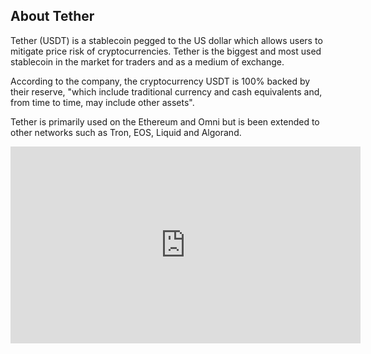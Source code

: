## About Tether

Tether (USDT) is a stablecoin pegged to the US dollar which allows users to mitigate price risk of cryptocurrencies. Tether is the biggest and most used stablecoin in the market for traders and as a medium of exchange.

According to the company, the cryptocurrency USDT is 100% backed by their reserve, "which include traditional currency and cash equivalents and, from time to time, may include other assets".

Tether is primarily used on the Ethereum and Omni but is been extended to other networks such as Tron, EOS, Liquid and Algorand.

<iframe width="560" height="315" src="https://www.youtube.com/embed/GsSSLDzKCOE" frameborder="0" allow="accelerometer; autoplay; clipboard-write; encrypted-media; gyroscope; picture-in-picture" allowfullscreen></iframe>
